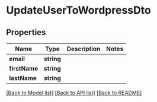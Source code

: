 # UpdateUserToWordpressDto

## Properties
Name | Type | Description | Notes
------------ | ------------- | ------------- | -------------
**email** | **string** |  | 
**firstName** | **string** |  | 
**lastName** | **string** |  | 

[[Back to Model list]](../README.md#documentation-for-models) [[Back to API list]](../README.md#documentation-for-api-endpoints) [[Back to README]](../README.md)


